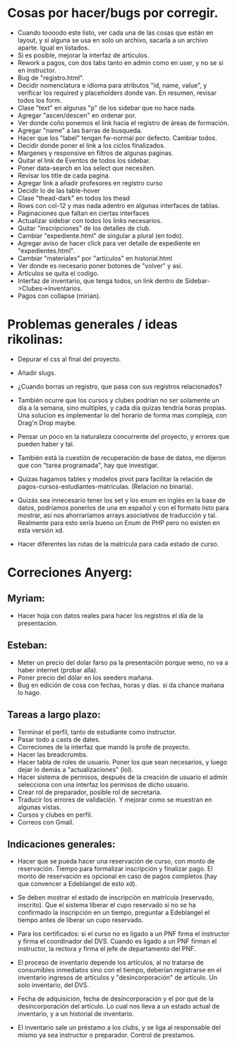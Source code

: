 # Cosas por hacer/bugs por corregir.

- Cuando toooodo este listo, ver cada una de las cosas que están en layout, y si alguna se usa en solo un archivo, sacarla a un archivo aparte. Igual en listados.
- Si es posible, mejorar la interfaz de artículos.
- Rework a pagos, con dos tabs tanto en admin como en user, y no se si en instructor.
- Bug de "registro.html".
- Decidir nomenclatura e idioma para atributos "id, name, value", y verificar los required y placeholders donde van. En resumen, revisar todos los form.
- Clase "text" en algunas "p" de los sidebar que no hace nada.
- Agregar "ascen/descen" en ordenar por.
- Ver donde coño ponemos el link hacia el registro de áreas de formación.
- Agregar "name" a las barras de busqueda.
- Hacer que los "label" tengan fw-normal por defecto. Cambiar todos.
- Decidir donde poner el link a los ciclos finalizados. 
- Margenes y responsive en filtros de algunas paginas.
- Quitar el link de Eventos de todos los sidebar.
- Poner data-search en los select que necesiten.
- Revisar los title de cada pagina.
- Agregar link a añadir profesores en registro curso
- Decidir lo de las table-hover
- Clase "thead-dark" en todos los thead
- Rows con col-12 y mas nada adentro en algunas interfaces de tablas.
- Paginaciones que faltan en ciertas interfaces
- Actualizar sidebar con todos los links necesarios.
- Quitar "inscripciones" de los detalles de club.
- Cambiar "expediente.html" de singular a plural (en todo).
- Agregar aviso de hacer click para ver detalle de expediente en "expedientes.html".
- Cambiar "materiales" por "artículos" en historial.html
- Ver donde es necesario poner botones de "volver" y así.
- Artículos se quita el codigo.
- Interfaz de inventario, que tenga todos, un link dentro de Sidebar->Clubes->Inventarios.
- Pagos con collapse (mirian).

# Problemas generales / ideas rikolinas:

- Depurar el css al final del proyecto.

- Añadir slugs.

- ¿Cuando borras un registro, que pasa con sus registros relacionados?

- También ocurre que los cursos y clubes podrían no ser solamente un día a la semana, sino multiples, y cada día quizas tendría horas propias. Una solucion es implementar lo del horario de forma mas compleja, con Drag'n Drop maybe.

- Pensar un poco en la naturaleza concurrente del proyecto, y errores que pueden haber y tal.

- También está la cuestión de recuperación de base de datos, me dijeron que con "tarea programada", hay que investigar.

- Quizas hagamos tables y modelos pivot para facilitar la relación de pagos-cursos-estudiantes-matriculas. (Relacion no binaria).

- Quizás sea innecesario tener los set y los enum en inglés en la base de datos, podríamos ponerlos de una en español y con el formato listo para mostrar, así nos ahorraríamos arrays asociativos de traducción y tal. Realmente para esto sería bueno un Enum de PHP pero no existen en esta versión xd.

- Hacer diferentes las rutas de la matrícula para cada estado de curso.

# Correciones Anyerg:

## Myriam:

- Hacer hoja con datos reales para hacer los registros el día de la presentación.

## Esteban: 

- Meter un precio del dolar farso pa la presentación porque weno, no va a haber internet (probar alla).
- Poner precio del dólar en los seeders mañana.
- Bug en edición de cosa con fechas, horas y días. si da chance mañana lo hago.

## Tareas a largo plazo:

- Terminar el perfil, tanto de estudiante como instructor.
- Pasar todo a casts de dates.
- Correciones de la interfaz que mandó la profe de proyecto.
- Hacer las breadcrumbs.
- Hacer tabla de roles de usuario. Poner los que sean necesarios, y luego dejar lo demás a "actualizaciones" (lol).
- Hacer sistema de permisos, después de la creación de usuario el admin selecciona con una interfaz los permisos de dicho usuario.
- Crear rol de preparador, posible rol de secretaria.
- Traducir los errores de validación. Y mejorar como se muestran en algunas vistas.
- Cursos y clubes en perfil.
- Correos con Gmail.

## Indicaciones generales:

- Hacer que se pueda hacer una reservación de curso, con monto de reservación. Tiempo para formalizar inscripción y finalizar pago. El monto de reservación es opcional en caso de pagos completos (hay que convencer a Edeblangel de esto xd).

- Se deben mostrar el estado de inscripción en matrícula (reservado, inscrito). Que el sistema liberar el cupo reservado si no se ha confirmado la inscripción en un tiempo, preguntar a Edeblangel el tiempo antes de liberar un cupo reservado.

- Para los certificados: si el curso no es ligado a un PNF firma el instructor y firma el coordinador del DVS. Cuando es ligado a un PNF firman el instructor, la rectora y firma el jefe de departamento del PNF.

- El proceso de inventario depende los artículos, al no tratarse de consumibles inmediatos sino con el tiempo, deberían registrarse en el inventario ingresos de artículos y "desincorporación" de artículo. Un solo inventario, del DVS.

- Fecha de adquisición, fecha de desincorporación y el por qué de la desincorporación del artículo. Lo cual nos lleva a un estado actual de inventario, y a un historial de inventario.

- El inventario sale un préstamo a los clubs, y se liga al responsable del mismo ya sea instructor o preparador. Control de prestamos.